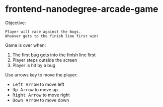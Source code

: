 frontend-nanodegree-arcade-game
===============================

Objective:
```
Player will race against the bugs. 
Whoever gets to the finish line first win!
```

Game is over when:

1. The first bug gets into the finish line first
2. Player steps outside the screen
3. Player is hit by a bug


Use arrows key to move the player:
* <kbd>Left Arrow</kbd> to move left
* <kbd>Up Arrow</kbd> to move up
* <kbd>Right Arrow</kbd> to move right
* <kbd>Down Arrow</kbd> to move down